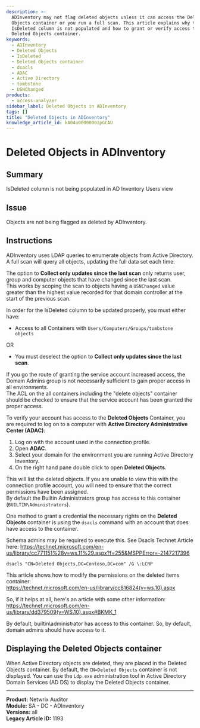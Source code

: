 ```yaml
---
description: >-
  ADInventory may not flag deleted objects unless it can access the Deleted
  Objects container or you run a full scan. This article explains why the
  IsDeleted column is not populated and how to grant or verify access to the
  Deleted Objects container.
keywords:
  - ADInventory
  - Deleted Objects
  - IsDeleted
  - Deleted Objects container
  - dsacls
  - ADAC
  - Active Directory
  - tombstone
  - USNChanged
products:
  - access-analyzer
sidebar_label: Deleted Objects in ADInventory
tags: []
title: "Deleted Objects in ADInventory"
knowledge_article_id: kA04u0000000IpGCAU
---
```


# Deleted Objects in ADInventory

## Summary
IsDeleted column is not being populated in AD Inventory Users view

## Issue
Objects are not being flagged as deleted by ADInventory.

## Instructions
ADInventory uses LDAP queries to enumerate objects from Active Directory.  
A full scan will query all objects, updating the full data set each time.

The option to **Collect only updates since the last scan** only returns user, group and computer objects that have changed since the last scan.  
This works by scoping the scan to objects having a `USNChanged` value greater than the highest value recorded for that domain controller at the start of the previous scan.

In order for the IsDeleted column to be updated properly, you must either have:

- Access to all Containers with `Users/Computers/Groups/tombstone objects`

OR

- You must deselect the option to **Collect only updates since the last scan**.

If you go the route of granting the service account increased access, the Domain Admins group is not necessarily sufficient to gain proper access in all environments.  
The ACL on the all containers including the "delete objects" container should be checked to ensure that the service account has been granted the proper access.

To verify your account has access to the **Deleted Objects** Container, you are required to log on to a computer with **Active Directory Administrative Center (ADAC)**:

1. Log on with the account used in the connection profile.
2. Open **ADAC**.
3. Select your domain for the environment you are running Active Directory Inventory.
4. On the right hand pane double click to open **Deleted Objects**.

This will list the deleted objects. If you are unable to view this with the connection profile account, you will need to ensure that the correct permissions have been assigned.  
By default the Builtin Administrators group has access to this container (`BUILTIN\Administrators`).

One method to grant a credential the necessary rights on the **Deleted Objects** container is using the `dsacls` command with an account that does have access to the container.

Schema admins may be required to execute this. See Dsacls Technet Article here: https://technet.microsoft.com/en-us/library/cc771151%28v=ws.11%29.aspx?f=255&MSPPError=-2147217396

```
dsacls "CN=Deleted Objects,DC=Contoso,DC=com" /G \:LCRP
```

This article shows how to modify the permissions on the deleted items container:  
https://technet.microsoft.com/en-us/library/cc816824(v=ws.10).aspx

So, if it helps at all, here's an article with some other information: https://technet.microsoft.com/en-us/library/dd379509(v=WS.10).aspx#BKMK_1

By default, builtin\administrator has access to this container. So, by default, domain admins should have access to it.

## Displaying the Deleted Objects container
When Active Directory objects are deleted, they are placed in the Deleted Objects container. By default, the `CN=Deleted Objects` container is not displayed. You can use the `Ldp.exe` administration tool in Active Directory Domain Services (AD DS) to display the Deleted Objects container.

---

**Product:** Netwrix Auditor  
**Module:** SA - DC - ADInventory  
**Versions:** all  
**Legacy Article ID:** 1193
